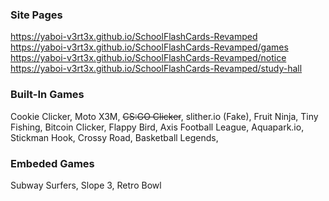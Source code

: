 ### Site Pages
https://yaboi-v3rt3x.github.io/SchoolFlashCards-Revamped
<br>
https://yaboi-v3rt3x.github.io/SchoolFlashCards-Revamped/games
<br>
https://yaboi-v3rt3x.github.io/SchoolFlashCards-Revamped/notice
<br>
https://yaboi-v3rt3x.github.io/SchoolFlashCards-Revamped/study-hall
<br>
### Built-In Games
Cookie Clicker, Moto X3M, <del>CS:GO Clicker</del>, slither.io (Fake), Fruit Ninja, Tiny Fishing, Bitcoin Clicker, Flappy Bird, Axis Football League, Aquapark.io, Stickman Hook, Crossy Road, Basketball Legends,
<br>
### Embeded Games
Subway Surfers, Slope 3, Retro Bowl

